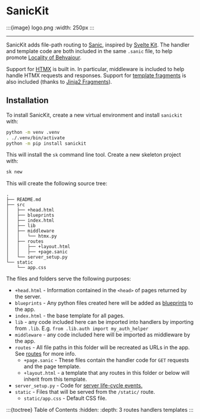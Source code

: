 # SanicKit

:::{image} logo.png
:width: 250px
:::

<hr>

SanicKit adds file-path routing to [Sanic](https://sanic.dev/), inspired by [Svelte Kit](http://kit.svelte.dev). The handler and template code are both included in the same `.sanic` file, to help promote [Locality of
Behvaiour](https://htmx.org/essays/locality-of-behaviour/). 

Support for [HTMX](http://htmx.org) is built in. In particular, middleware is
included to help handle HTMX requests and responses. Support for [template fragments](https://htmx.org/essays/template-fragments/) is also included (thanks to [Jinja2 Fragments](https://github.com/sponsfreixes/jinja2-fragments)). 

## Installation

To install SanicKit, create a new virtual environment and install `sanickit` with:

```bash
python -m venv .venv
. ./.venv/bin/activate
python -m pip install sanickit
```

This will install the `sk` command line tool. Create a new skeleton project with:

```bash
sk new
```

This will create the following source tree:

```
.
├── README.md
├── src
│   ├── +head.html
│   ├── blueprints
│   ├── index.html
│   ├── lib
│   ├── middleware
│   │   └── htmx.py
│   ├── routes
│   │   ├── +layout.html
│   │   ├── +page.sanic
│   └── server_setup.py
└── static
    └── app.css
```

The files and folders serve the following purposes:

- `+head.html` - Information contained in the `<head>` of pages returned by the server.
- `blueprints` - Any python files created here will be added as
   [blueprints](https://sanic.dev/en/guide/best-practices/blueprints.html) to the app.
- `index.html` - the base template for all pages.
- `lib` - any code included here can be imported into handlers by importing from `.lib`. E.g. `from .lib.auth import my_auth_helper`
- `middleware` - any code included here will be imported as middleware by the app.
- `routes` - All file paths in this folder will be recreated as URLs in the app. See [routes](routes.md) for more info. 
   - `+page.sanic` - These files contain the handler code for `GET` requests and the page template.
   - `+layout.html` - a template that any routes in this folder or below will inherit from this template.
- `server_setup.py` - Code for [server life-cycle events.](https://sanic.dev/en/guide/basics/listeners.html#attaching-a-listener)
- `static` - Files that will be served from the `/static/` route.
   - `static/app.css` - Default CSS file.


:::{toctree} Table of Contents
:hidden:
:depth: 3
routes
handlers
templates
:::

